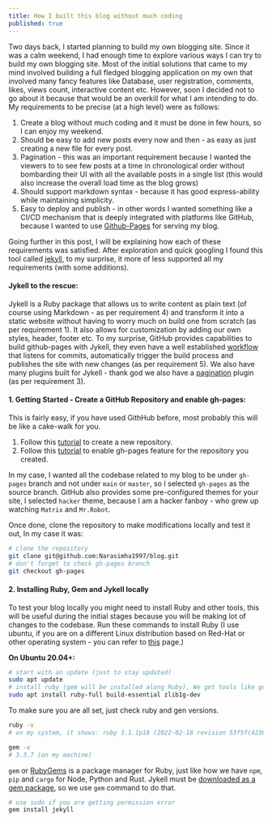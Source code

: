 ```yaml
---
title: How I built this blog without much coding
published: true
---
```


Two days back, I started planning to build my own blogging site. Since it was a calm weekend, I had enough time to explore various ways I can try to build my own blogging site. Most of the initial solutions that came to my mind involved building a full fledged blogging application on my own that involved many fancy features like Database, user registration, comments, likes, views count, interactive content etc. However, soon I decided not to go about it because that would be an overkill for what I am intending to do. My requirements to be precise (at a high level) were as follows:

1. Create a blog without much coding and it must be done in few hours, so I can enjoy my weekend.
2. Should be easy to add new posts every now and then - as easy as just creating a new file for every post.
3. Pagination - this was an important requirement because I wanted the viewers to to see few posts at a time in chronological order without bombarding their UI with all the available posts in a single list (this would also increase the overall load time as the blog grows)
4. Should support markdown syntax - because it has good express-ability while maintaining simplicity.  
5. Easy to deploy and publish - in other words I wanted something like a CI/CD mechanism that is deeply integrated with platforms like GitHub, because I wanted to use [Github-Pages](https://pages.github.com/) for serving my blog.

Going further in this post, I will be explaining how each of these requirements was satisfied. After exploration and quick googling I found this tool called [jekyll](https://jekyllrb.com/), to my surprise, it more of less supported all my requirements (with some additions).

#### Jykell to the rescue:
Jykell is a Ruby package that allows us to write content as plain text (of course using Markdown - as per requirement 4) and transform it into a static website without having to worry much on build one from scratch (as per requirement 1). It also allows for customization by adding our own styles, header, footer etc. To my surprise, GitHub provides capabilities to build github-pages with Jykell, they even have a well established [workflow](https://github.com/marketplace/actions/jekyll-deploy-gh-pages) that listens for commits, automatically trigger the build process and publishes the site with new changes (as per requirement 5). We also have many plugins built for Jykell - thank god we also have a [pagination](https://jekyllrb.com/docs/pagination/) plugin (as per requirement 3).

#### 1. Getting Started - Create a GitHub Repository and enable gh-pages:
This is fairly easy, if you have used GithHub before, most probably this will be like a cake-walk for you.
1. Follow this [tutorial](https://docs.github.com/en/get-started/quickstart/create-a-repo) to create a new repository.
2. Follow this [tutorial](https://docs.github.com/en/pages/getting-started-with-github-pages/configuring-a-publishing-source-for-your-github-pages-site) to enable gh-pages feature for the repository you created.

In my case, I wanted all the codebase related to my blog to be under `gh-pages` branch and not under `main` or `master`, so I selected `gh-pages` as the source branch. GitHub also provides some pre-configured themes for your site, I selected `hacker` theme, because I am a hacker fanboy - who grew up watching `Matrix` and `Mr.Robot`. 

Once done, clone the repository to make modifications locally and test it out, In my case it was:
```sh
# clone the repository
git clone git@github.com:Narasimha1997/blog.git
# don't forget to check gh-pages branch
git checkout gh-pages
```
#### 2. Installing Ruby, Gem and Jykell locally
To test your blog locally you might need to install Ruby and other tools, this will be useful during the initial stages because you will be making lot of changes to the codebase. Run these commands to install Ruby (I use ubuntu, if you are on a different Linux distribution based on Red-Hat or other operating system - you can refer to [this](https://www.ruby-lang.org/en/documentation/installation/) page.)

**On Ubuntu 20.04+:**
```sh
# start with an update (just to stay updated)
sudo apt update
# install ruby (gem will be installed along Ruby), We get tools like gcc, g++ and make via build-essential
sudo apt install ruby-full build-essential zlib1g-dev
```
To make sure you are all set, just check ruby and gen versions.
```sh
ruby -v
# on my system, it shows: ruby 3.1.1p18 (2022-02-18 revision 53f5fc4236) [x86_64-linux (can be different on your machine based on architecture and OS you are using)

gem -v
# 3.3.7 (on my machine)
```
`gem` or [RubyGems](https://rubygems.org/) is a package manager for Ruby, just like how we have `npm`, `pip` and `cargo` for Node, Python and Rust. Jykell must be [downloaded as a gem package](https://jekyllrb.com/docs/installation/), so we use `gem` command to do that.

```sh
# use sudo if you are getting permission error
gem install jekyll
```
